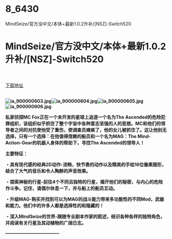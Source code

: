 # 8_6430
MindSeize/官方没中文/本体+最新1.0.2升补/[NSZ]-Switch520
# MindSeize/官方没中文/本体+最新1.0.2升补/[NSZ]-Switch520
 <br/></br>
[下载地址](https://www.switch520.cc/article/6430 "下载地址")
<br/></br>

<p><span><strong><img src="https://ddcdn.jd.com/ddimg/jfs/t1/133430/34/11310/60861/5f75fe3fE0c4a340e/3472946c7feef503.jpg" alt="ia_900000603.jpg" title="ia_900000603.jpg"><img src="https://ddcdn.jd.com/ddimg/jfs/t1/149905/37/9786/49650/5f75fe41E8ba70a88/adf44e0b877d86cd.jpg" alt="ia_900000604.jpg" title="ia_900000604.jpg"><img src="https://ddcdn.jd.com/ddimg/jfs/t1/146511/8/9885/51174/5f75fe41E7c8f93c8/baa11b7a13881c84.jpg" alt="ia_900000605.jpg" title="ia_900000605.jpg"><img src="https://ddcdn.jd.com/ddimg/jfs/t1/135657/19/11332/83769/5f75fe41E549da31f/b43e5ed7d3dd54f8.jpg" alt="ia_900000606.jpg" title="ia_900000606.jpg"> &nbsp;<br></strong></span></p>
<p></p>
<p></p>
<p><span><strong>私家侦探MC Fox正在一个未开发的星球上追逐一个名为The Ascended的危险犯罪组织，该组织似乎抓住了整个宇宙中各种意志坚强的人的思想。MC和他们的领导者之间的对抗使他受了重伤，使调查员瘫痪了，他的女儿被抓住了。这让他别无选择，只有一个选择：在他值得信赖的船员和一个名为MAG：The Mind-Action-Gear的机器人身体的帮助下，寻找The Ascended的领导人！</strong></span></p>
<p><span><strong>主要特征：</strong></span></p>
<p><span><strong>・具有现代感的经典2D动作-流畅，快节奏的动作以及精美的手绘16位像素图形，结合了大气的音乐和令人陶醉的声音效果。</strong></span></p>
<p><span><strong>・探索神秘的行星-前往4个不同且独特的行星，揭开他们的秘密，与内心的危险作斗争。记住，请偶尔休息一下，并与船上的船员互动。</strong></span></p>
<p><span><strong>・升级MAG-购买并找到可以为MAG的战斗能力带来多功能性的不同Mod，武器和能力。他们中的许多人都是选择性的和隐藏的！</strong></span></p>
<p><span><strong>・深入MindSeize的世界-跟随专业剧本作家的叙述，结识各种各样的独特角色，并阅读有关行星及其动植物的广阔日志。</strong></span></p>
<p><span><strong>————————————</strong></span></p>
